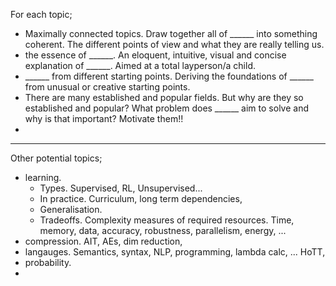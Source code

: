 For each topic;

* Maximally connected topics. Draw together all of \_\_\_\_\_\_ into something coherent. The different points of view and what they are really telling us.
* the essence of \_\_\_\_\_\_. An eloquent, intuitive, visual and concise explanation of \_\_\_\_\_\_. Aimed at a total layperson/a child.
* \_\_\_\_\_\_ from different starting points. Deriving the foundations of \_\_\_\_\_\_ from unusual or creative starting points.
* There are many established and popular fields. But why are they so established and popular? What problem does \_\_\_\_\_\_ aim to solve and why is that important? Motivate them!!
*

***

Other potential topics;

* learning.
  * Types. Supervised, RL, Unsupervised...
  * In practice. Curriculum, long term dependencies,
  * Generalisation.
  * Tradeoffs. Complexity measures of required resources. Time, memory, data, accuracy, robustness, parallelism, energy, ...
* compression. AIT, AEs, dim reduction,
* langauges. Semantics, syntax, NLP, programming, lambda calc, ... HoTT,
* probability.
*
